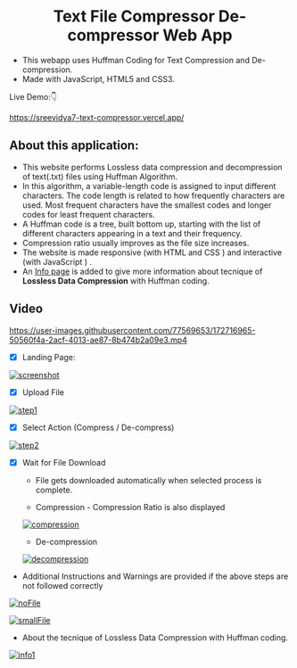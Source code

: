 <!-- Author : Samir Paul -->
<div align="center">
<h1> Text File Compressor De-compressor Web App</h1>
</div>


- This webapp uses Huffman Coding for Text Compression and De-compression.
- Made with JavaScript, HTML5 and CSS3.

 Live Demo:👇

https://sreevidya7-text-compressor.vercel.app/


## About this application:

* This website performs Lossless data compression and decompression of text(.txt) files using Huffman Algorithm.
* In this algorithm, a variable-length code is assigned to input different characters. The code length is related to how frequently characters are used. Most frequent characters have the smallest codes and longer codes for least frequent characters.
* A Huffman code is a tree, built bottom up, starting with the list of different characters appearing in a text and their frequency. 
* Compression ratio usually improves as the file size increases.
* The website is made responsive (with HTML and CSS ) and interactive (with JavaScript ) .
* An [Info page](https://samirpaulb.github.io/txt-compressor/info.html) is added to give more information about tecnique of **Lossless Data Compression** with Huffman coding.




## Video
https://user-images.githubusercontent.com/77569653/172716965-50560f4a-2acf-4013-ae87-8b474b2a09e3.mp4



- [x] Landing Page:

<a href="#"> ![screenshot](images/readme-images/landing-page.png) </a>

- [x] Upload File

<a href="#"> ![step1](images/readme-images/step1.png) </a>


- [x] Select Action (Compress / De-compress)

<a href="#"> ![step2](images/readme-images/step2.png) </a>


- [x] Wait for File Download
    * File gets downloaded automatically when selected process is complete.

    * Compression - Compression Ratio is also displayed 

    <a href="#"> ![compression](images/readme-images/step3.png) </a>
    
    * De-compression

    <a href="#"> ![decompression](images/readme-images/decompression.png) </a>

* Additional Instructions and Warnings are provided if the above steps are not followed correctly

<a href="#"> ![noFile](images/readme-images/nofile.png) </a>

<a href="#"> ![smallFile](images/readme-images/verysmallfile.png)  </a>



* About the tecnique of Lossless Data Compression with Huffman coding.

<a href="#"> ![info1](images/readme-images/info.jpeg) </a>


